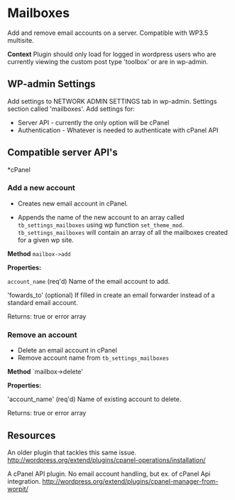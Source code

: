 # Mailboxes

Add and remove email accounts on a server. Compatible with WP3.5 multisite.

**Context** Plugin should only load for logged in wordpress users who are currently viewing the custom post type 'toolbox' or are in wp-admin.

## WP-admin Settings

Add settings to NETWORK ADMIN SETTINGS tab in wp-admin. Settings section called 'mailboxes'. Add settings for:

* Server API - currently the only option will be cPanel
* Authentication - Whatever is needed to authenticate with cPanel API

## Compatible server API's

*cPanel

### Add a new account

* Creates new email account in cPanel.
 
* Appends the name of the new account to an array called `tb_settings_mailboxes` using wp function `set_theme_mod`. `tb_settings_mailboxes` will contain an array of all the mailboxes created for a given wp site.

**Method** `mailbox->add` 

**Properties:** 

`account_name` (req'd) Name of the email account to add.

'fowards_to' (optional) If filled in create an email forwarder instead of a standard email account.

Returns: true or error array

### Remove an account

* Delete an email account in cPanel
* Remove account name from `tb_settings_mailboxes`

**Method** `mailbox->delete' 

**Properties:** 

'account_name' (req'd) Name of existing account to delete.

Returns: true or error array

## Resources

An older plugin that tackles this same issue. http://wordpress.org/extend/plugins/cpanel-operations/installation/

A cPanel API plugin. No email account handling, but ex. of cPanel Api integration. http://wordpress.org/extend/plugins/cpanel-manager-from-worpit/

